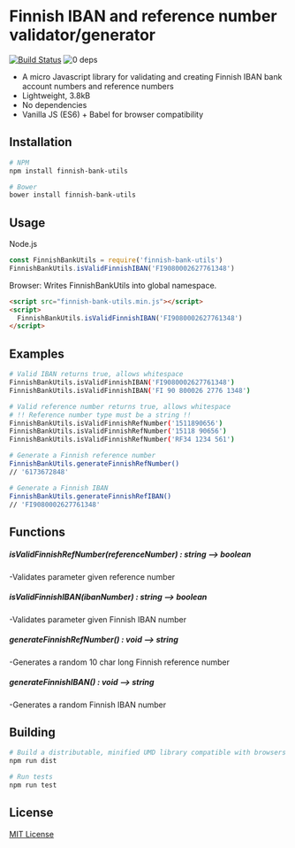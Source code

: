 Finnish IBAN and reference number validator/generator
=====================================================

[![Build Status](https://travis-ci.org/vkomulai/finnish-bank-utils.svg?branch=master)](https://travis-ci.org/vkomulai/finnish-bank-utils) ![0 deps](https://david-dm.org/vkomulai/finnish-bank-utils.svg)

- A micro Javascript library for validating and creating Finnish IBAN bank account numbers and reference numbers
- Lightweight, 3.8kB
- No dependencies
- Vanilla JS (ES6) + Babel for browser compatibility

Installation
------------

```sh
# NPM
npm install finnish-bank-utils

# Bower
bower install finnish-bank-utils
```

Usage
-----

Node.js

``` js
const FinnishBankUtils = require('finnish-bank-utils')
FinnishBankUtils.isValidFinnishIBAN('FI9080002627761348')
```

Browser: Writes FinnishBankUtils into global namespace.

``` html
<script src="finnish-bank-utils.min.js"></script>
<script>
  FinnishBankUtils.isValidFinnishIBAN('FI9080002627761348')
</script>

```

Examples
--------

```sh
# Valid IBAN returns true, allows whitespace
FinnishBankUtils.isValidFinnishIBAN('FI9080002627761348')
FinnishBankUtils.isValidFinnishIBAN('FI 90 800026 2776 1348')
```

```sh
# Valid reference number returns true, allows whitespace
# !! Reference number type must be a string !!
FinnishBankUtils.isValidFinnishRefNumber('1511890656')
FinnishBankUtils.isValidFinnishRefNumber('15118 90656')
FinnishBankUtils.isValidFinnishRefNumber('RF34 1234 561')
```

```sh
# Generate a Finnish reference number
FinnishBankUtils.generateFinnishRefNumber()
// '6173672848'
```

```sh
# Generate a Finnish IBAN
FinnishBankUtils.generateFinnishRefIBAN()
// 'FI9080002627761348'
```

Functions
---------

##### isValidFinnishRefNumber(referenceNumber) : string --> boolean
-Validates parameter given reference number

##### isValidFinnishIBAN(ibanNumber) : string --> boolean
-Validates parameter given Finnish IBAN number

##### generateFinnishRefNumber() : void --> string
-Generates a random 10 char long Finnish reference number

##### generateFinnishIBAN() : void --> string
-Generates a random Finnish IBAN number

Building
--------

```sh
# Build a distributable, minified UMD library compatible with browsers and Node
npm run dist

# Run tests
npm run test
```

License
-------
[MIT License](LICENSE)
